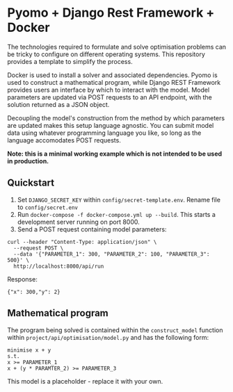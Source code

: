 # Pyomo + Django Rest Framework + Docker
The technologies required to formulate and solve optimisation problems can be tricky to configure on different operating systems. This repository provides a template to simplify the process.

Docker is used to install a solver and associated dependencies. Pyomo is used to construct a mathematical program, while Django REST Framework provides users an interface by which to interact with the model. Model parameters are updated via POST requests to an API endpoint, with the solution returned as a JSON object. 

Decoupling the model's construction from the method by which parameters are updated makes this setup language agnostic. You can submit model data using whatever programming language you like, so long as the language accomodates POST requests.

**Note: this is a minimal working example which is not intended to be used in production.**

## Quickstart
1. Set `DJANGO_SECRET_KEY` within `config/secret-template.env`. Rename file to `config/secret.env`
2. Run `docker-compose -f docker-compose.yml up --build`. This starts a development server running on port 8000. 
3. Send a POST request containing model parameters:

```
curl --header "Content-Type: application/json" \
  --request POST \
  --data '{"PARAMETER_1": 300, "PARAMETER_2": 100, "PARAMETER_3": 500}' \
  http://localhost:8000/api/run
```

Response:

```
{"x": 300,"y": 2}
```

## Mathematical program
The program being solved is contained within the `construct_model` function within `project/api/optimisation/model.py` and has the following form:

```
minimise x + y
s.t.
x >= PARAMETER_1
x + (y * PARAMTER_2) >= PARAMETER_3
```

This model is a placeholder - replace it with your own.